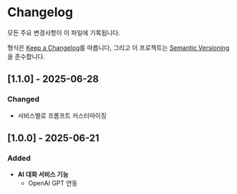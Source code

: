 # Changelog

모든 주요 변경사항이 이 파일에 기록됩니다.

형식은 [Keep a Changelog](https://keepachangelog.com/ko/1.0.0/)를 따릅니다,
그리고 이 프로젝트는 [Semantic Versioning](https://semver.org/lang/ko/)을 준수합니다.

## [1.1.0] - 2025-06-28

### Changed
- 서비스별로 프롬프트 커스터마이징

## [1.0.0] - 2025-06-21

### Added
- **AI 대화 서비스 기능**
  - OpenAI GPT 연동
